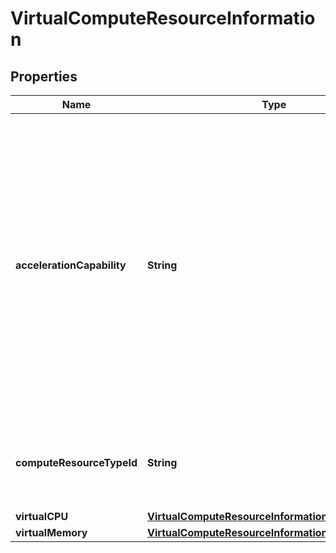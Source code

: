 
# VirtualComputeResourceInformation

## Properties
Name | Type | Description | Notes
------------ | ------------- | ------------- | -------------
**accelerationCapability** | **String** | Acceleration capabilities (e.g. crypto, GPU) for the consumable virtualised compute resources from the set of capabilities offered by the compute node acceleration resources. The cardinality can be 0, if no particular acceleration capability is provided. | 
**computeResourceTypeId** | **String** | Identifier of the consumable virtualised compute resource type. | 
**virtualCPU** | [**VirtualComputeResourceInformationVirtualCPU**](VirtualComputeResourceInformationVirtualCPU.md) |  | 
**virtualMemory** | [**VirtualComputeResourceInformationVirtualMemory**](VirtualComputeResourceInformationVirtualMemory.md) |  | 



